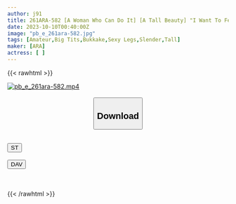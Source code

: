 ```yaml
---
author: j91
title: 261ARA-582 [A Woman Who Can Do It] [A Tall Beauty] "I Want To Feel So Good That I Can Reach Heaven♪" A Car Dealer Who Loves Sex Will Run Out Tonight To Discover The Joy Of Sex! [Super Beautiful Legs] [Beautiful Big Breasts] A Hybrid Of A Good Body And Good Erotic Technique ♪ Her Eyes Sparkle At The Extremely Thick Cock And She Licks It All Over, Giving A Blowjob That Is So Harsh That She Shakes Her Tall Beautiful Legs And Cums Repeatedly! Don’t Miss The Explosive Sex With Full Throttle To Pleasure! ! (Yuma Sano)
date: 2023-10-10T00:40:00Z
image: "pb_e_261ara-582.jpg"
tags: [Amateur,Big Tits,Bukkake,Sexy Legs,Slender,Tall]
maker: [ARA]
actress: [ ]
---
```



{{< rawhtml >}}

<div class="video" data-videoid="XY4MKZxg9lsD91o">
    <a href="javascript:;">
        <img src="https://my.j91.asia/posts/pb_e_261ara-582/pb_e_261ara-582.jpg" width="WIDTH" height="HEIGHT" alt="pb_e_261ara-582.mp4" loading="lazy">
    </a>
</div>

<script type="text/javascript" src="https://j91.asia/asset/on-demand-st.js"></script>

<br>
  <link rel="stylesheet" href="https://j91.asia/asset/bs5.css">
  
  <center>
  <button class="btn btn-primary" type="button" data-bs-toggle="collapse" data-bs-target=".multi-collapse" aria-expanded="false" aria-controls="multiCollapseExample1 multiCollapseExample2"><h2>Download</h2></button></center>
</p>
<div class="row">
  <div class="col">
    <div class="collapse multi-collapse" id="multiCollapseExample1">
      <div class="card card-body">
	      	      <br>
<div class="buttons">  
<a href="https://streamtape.to/v/XY4MKZxg9lsD91o"><button class="btn-hover color-3"><i class="fa fa-download"></i> ST</button></a></div>
    </div>
  </div>
</div>
  <div class="col">
    <div class="collapse multi-collapse" id="multiCollapseExample2">
      <div class="card card-body">
	      <br>
<div class="buttons">
    <a href="https://filelions.online/f/58u81kwk1ujx"><button class="btn-hover color-9"><i class="fa fa-download"></i> DAV</button></a></div>
<br><br>
      </div>
    </div>
  </div>
</div>

{{< /rawhtml >}}